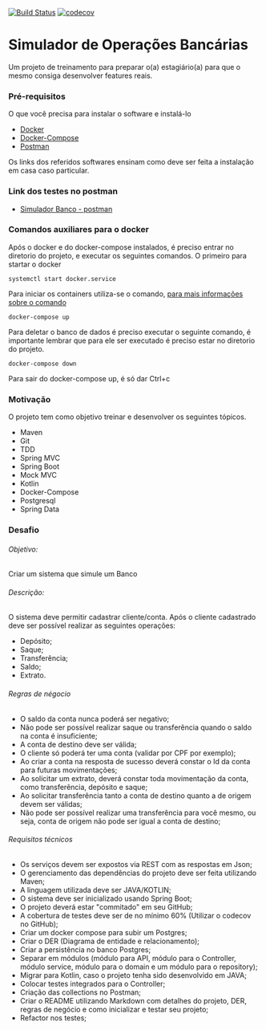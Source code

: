 [![Build Status](https://travis-ci.org/thaynarasilvapinto/simulador-banco.svg?branch=master)](https://travis-ci.org/thaynarasilvapinto/simulador-banco)
[![codecov](https://codecov.io/gh/thaynarasilvapinto/simulador-banco/branch/master/graph/badge.svg)](https://codecov.io/gh/thaynarasilvapinto/simulador-banco)

# Simulador de Operações Bancárias 
Um projeto de treinamento para preparar o(a) estagiário(a) para que o mesmo consiga desenvolver features reais. 

### Pré-requisitos
O que você precisa para instalar o software e instalá-lo

* [Docker](https://docs.docker.com/install/#backporting)
* [Docker-Compose](https://docs.docker.com/compose/install/#uninstallation) 
* [Postman](https://chrome.google.com/webstore/detail/postman/fhbjgbiflinjbdggehcddcbncdddomop?hl=pt-BR)

Os links dos referidos softwares ensinam como deve ser feita a instalação em casa caso particular.
### Link dos testes no postman 
* [Simulador Banco - postman](https://documenter.getpostman.com/view/5216262/RzfcMWyZ)

### Comandos auxiliares para o docker
Após o docker e do docker-compose instalados, é preciso entrar no diretorio do projeto, e executar os seguintes comandos.
O primeiro para startar o docker
```
systemctl start docker.service
```
Para iniciar os containers utiliza-se o comando,  [para mais informações sobre o comando](https://docs.docker.com/compose/reference/up/) 
```
docker-compose up
```
Para deletar o banco de dados é preciso executar o seguinte comando, é importante lembrar que para ele ser executado é preciso estar no diretorio do projeto.
```
docker-compose down
```
Para sair do docker-compose up, é só dar Ctrl+c

### Motivação
O projeto tem como objetivo treinar e desenvolver os seguintes tópicos.

* Maven 
* Git
* TDD
* Spring MVC
* Spring Boot 
* Mock MVC
* Kotlin
* Docker-Compose
* Postgresql
* Spring Data

### Desafio
###### Objetivo:
Criar um sistema que simule um Banco 
###### Descrição:
O sistema deve permitir cadastrar cliente/conta. Após o cliente cadastrado
deve ser possível realizar as seguintes operações:
* Depósito;
* Saque;
* Transferência;
* Saldo;
* Extrato.
###### Regras de négocio
* O saldo da conta nunca poderá ser negativo;
* Não pode ser possível realizar saque ou transferência quando o saldo na conta é
insuficiente;
* A conta de destino deve ser válida;
* O cliente só poderá ter uma conta (validar por CPF por exemplo);
* Ao criar a conta na resposta de sucesso deverá constar o Id da conta para futuras
movimentações;
* Ao solicitar um extrato, deverá constar toda movimentação da conta, como
transferência, depósito e saque;
* Ao solicitar transferência tanto a conta de destino quanto a de origem devem ser
válidas;
* Não pode ser possível realizar uma transferência para você mesmo, ou seja, conta
de origem não pode ser igual a conta de destino;
###### Requisitos técnicos
* Os serviços devem ser expostos via REST com as respostas em Json;
* O gerenciamento das dependências do projeto deve ser feita utilizando Maven;
* A linguagem utilizada deve ser JAVA/KOTLIN;
* O sistema deve ser inicializado usando Spring Boot;
* O projeto deverá estar "commitado" em seu GitHub;
* A cobertura de testes deve ser de no mínimo 60% (Utilizar o codecov no GitHub);
* Criar um docker compose para subir um Postgres;
* Criar o DER (Diagrama de entidade e relacionamento);
* Criar a persistência no banco Postgres;
* Separar em módulos (módulo para API, módulo para o Controller, módulo service,
módulo para o domain e um módulo para o repository);
* Migrar para Kotlin, caso o projeto tenha sido desenvolvido em JAVA;
* Colocar testes integrados para o Controller;
* Criação das collections no Postman;
* Criar o README utilizando Markdown com detalhes do projeto, DER, regras de
negócio e como inicializar e testar seu projeto;
* Refactor nos testes;